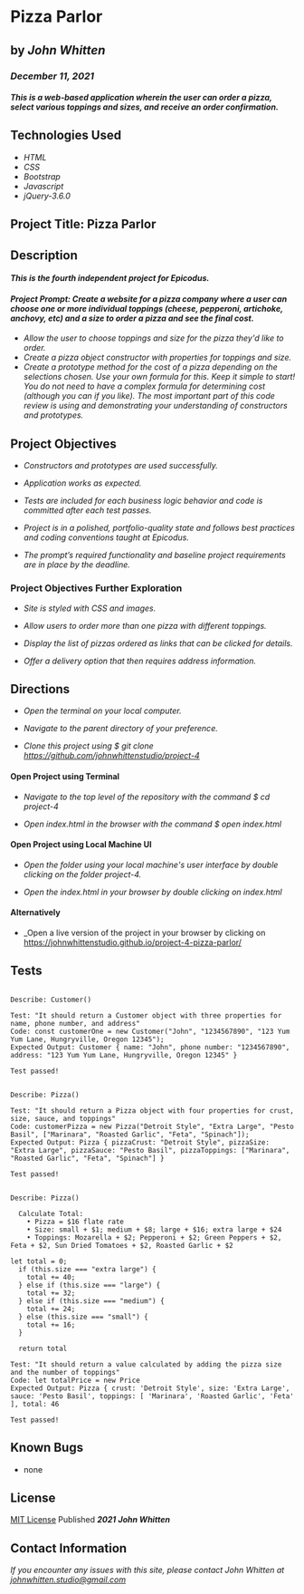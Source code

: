 # Pizza Parlor

## by _**John Whitten**_

### _December 11, 2021_

#### _This is a web-based application wherein the user can order a pizza, select various toppings and sizes, and receive an order confirmation._

## Technologies Used

- _HTML_
- _CSS_
- _Bootstrap_
- _Javascript_
- _jQuery-3.6.0_

## Project Title: Pizza Parlor

## Description

#### _This is the fourth independent project for Epicodus._

#### _Project Prompt: Create a website for a pizza company where a user can choose one or more individual toppings (cheese, pepperoni, artichoke, anchovy, etc) and a size to order a pizza and see the final cost._

- _Allow the user to choose toppings and size for the pizza they'd like to order._
- _Create a pizza object constructor with properties for toppings and size._
- _Create a prototype method for the cost of a pizza depending on the selections chosen. Use your own formula for this. Keep it simple to start! You do not need to have a complex formula for determining cost (although you can if you like). The most important part of this code review is using and demonstrating your understanding of constructors and prototypes._

## Project Objectives

- _Constructors and prototypes are used successfully._

- _Application works as expected._

- _Tests are included for each business logic behavior and code is committed after each test passes._

- _Project is in a polished, portfolio-quality state and follows best practices and coding conventions taught at Epicodus._

- _The prompt’s required functionality and baseline project requirements are in place by the deadline._

### Project Objectives Further Exploration

- _Site is styled with CSS and images._

- _Allow users to order more than one pizza with different toppings._

- _Display the list of pizzas ordered as links that can be clicked for details._

- _Offer a delivery option that then requires address information._

## Directions

- _Open the terminal on your local computer._

- _Navigate to the parent directory of your preference._

- _Clone this project using $ git clone https://github.com/johnwhittenstudio/project-4_

#### Open Project using Terminal

- _Navigate to the top level of the repository with the command $ cd project-4_

- _Open index.html in the browser with the command $ open index.html_

#### Open Project using Local Machine UI

- _Open the folder using your local machine's user interface by double clicking on the folder project-4._

- _Open the index.html in your browser by double clicking on index.html_

#### Alternatively

- _Open a live version of the project in your browser by clicking on https://johnwhittenstudio.github.io/project-4-pizza-parlor/

## Tests

```

Describe: Customer()

Test: "It should return a Customer object with three properties for name, phone number, and address"
Code: const customerOne = new Customer("John", "1234567890", "123 Yum Yum Lane, Hungryville, Oregon 12345");
Expected Output: Customer { name: "John", phone number: "1234567890", address: "123 Yum Yum Lane, Hungryville, Oregon 12345" }

Test passed!


Describe: Pizza()

Test: "It should return a Pizza object with four properties for crust, size, sauce, and toppings"
Code: customerPizza = new Pizza("Detroit Style", "Extra Large", "Pesto Basil", ["Marinara", "Roasted Garlic", "Feta", "Spinach"]);
Expected Output: Pizza { pizzaCrust: "Detroit Style", pizzaSize: "Extra Large", pizzaSauce: "Pesto Basil", pizzaToppings: ["Marinara", "Roasted Garlic", "Feta", "Spinach"] }

Test passed!


Describe: Pizza()

  Calculate Total:
    • Pizza = $16 flate rate
    • Size: small + $1; medium + $8; large + $16; extra large + $24
    • Toppings: Mozarella + $2; Pepperoni + $2; Green Peppers + $2, Feta + $2, Sun Dried Tomatoes + $2, Roasted Garlic + $2

let total = 0;
  if (this.size === "extra large") {
    total += 40;
  } else if (this.size === "large") {
    total += 32;
  } else if (this.size === "medium") {
    total += 24;
  } else (this.size === "small") {
    total += 16;
  }

  return total

Test: "It should return a value calculated by adding the pizza size and the number of toppings"
Code: let totalPrice = new Price
Expected Output: Pizza { crust: 'Detroit Style', size: 'Extra Large', sauce: 'Pesto Basil', toppings: [ 'Marinara', 'Roasted Garlic', 'Feta' ], total: 46

Test passed!

```

## Known Bugs

- none

## License

[MIT License](https://opensource.org/licenses/MIT) Published _**2021**_ _**John Whitten**_

## Contact Information

_If you encounter any issues with this site, please contact John Whitten at [johnwhitten.studio@gmail.com](mailto:johnwhitten.studio@gmail.com)_

